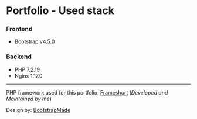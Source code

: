 
# Portfolio - Used stack

### Frontend
- Bootstrap v4.5.0
  
### Backend
- PHP 7.2.19
- Nginx 1.17.0

---

PHP framework used for this portfolio: [Frameshort](https://github.com/SimonRTC/frameshort)
(_Developed and Maintained by me_)

Design by: [BootstrapMade](https://bootstrapmade.com/)